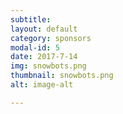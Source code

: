 ```yaml
---
subtitle:
layout: default
category: sponsors
modal-id: 5
date: 2017-7-14
img: snowbots.png
thumbnail: snowbots.png 
alt: image-alt 

---
```



